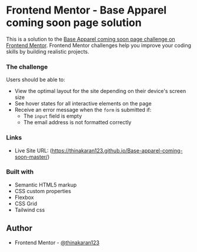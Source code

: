 # Frontend Mentor - Base Apparel coming soon page solution

This is a solution to the [Base Apparel coming soon page challenge on Frontend Mentor](https://www.frontendmentor.io/challenges/base-apparel-coming-soon-page-5d46b47f8db8a7063f9331a0). Frontend Mentor challenges help you improve your coding skills by building realistic projects.

### The challenge

Users should be able to:

- View the optimal layout for the site depending on their device's screen size
- See hover states for all interactive elements on the page
- Receive an error message when the `form` is submitted if:
  - The `input` field is empty
  - The email address is not formatted correctly

### Links

- Live Site URL: (https://thinakaran123.github.io/Base-apparel-coming-soon-master/)

### Built with

- Semantic HTML5 markup
- CSS custom properties
- Flexbox
- CSS Grid
- Tailwind css

## Author

- Frontend Mentor - [@thinakaran123](https://www.frontendmentor.io/profile/thinakaran123)
